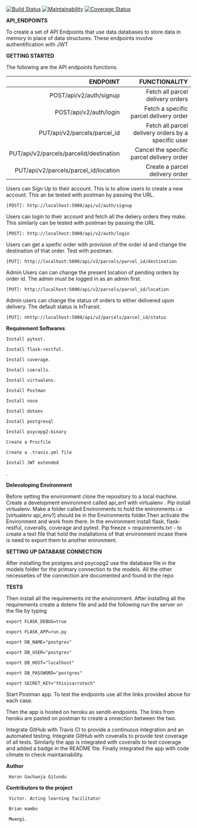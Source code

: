 [![Build Status](https://travis-ci.org/Arrotech/API_ENDPOINTS.svg?branch=develop)](https://travis-ci.org/Arrotech/API_ENDPOINTS) [![Maintainability](https://api.codeclimate.com/v1/badges/c497d0de46c8d2767806/maintainability)](https://codeclimate.com/github/Arrotech/ENDPOINTS/maintainability) [![Coverage Status](https://coveralls.io/repos/github/Arrotech/ENDPOINTS/badge.svg?branch=develop)](https://coveralls.io/github/Arrotech/ENDPOINTS?branch=develop)



**API_ENDPOINTS**

To create a set of API Endpoints that use data databases to store data in memory in place of data structures. These endpoints involve authentification with JWT



**GETTING STARTED**


The following are the API endpoints functions.

| ENDPOINT                                   | FUNCTIONALITY
|-------------------------------------------:|--------------------------------------------------:|
|POST/api/v2/auth/signup                     |Fetch all parcel delivery orders                   |      
|POST/api/v2/auth/login                      |Fetch a specific parcel delivery order             |
|PUT/api/v2/parcels/parcel_id                |Fetch all parcel delivery orders by a specific user|
|PUT/api/v2/parcels/parcelid/destination     |Cancel the specific parcel delivery order          |
|PUT/api/v2/parcels/parcel_id/location       |Create a parcel delivery order                     |


Users can Sign Up to their account. This is to allow users to create a new account. This an be tested with postman by passing the URL.

    [POST]: http://localhost:5000/api/v2/auth/signup


Users can login to their account and fetch all the deliery orders they make. This similarly can be tested with postman by passing the URL 

    [POST]: http://localhost:5000/api/v2/auth/login


Users can get a speific order with provision of the order id and change the destination of that order. Test with postman. 

    [PUT]: http://localhost:5000/api/v2/parcels/parcel_id/destination


Admin Users can can change the present location of pending orders by order id. The admin must be logged in as an admin first.

    [PUT]: http://localhost:5000/api/v2/parcels/parcel_id/location


Admin users can change the status of orders to either delivered upon delivery. The default status is InTransit.

    [PUT]: nhttp://localhost:5000/api/v2/parcels/parcel_id/status



**Requirement Softwares**


    Install pytest.

    Install flask-restful.

    Install coverage.

    Install coeralls.

    Install virtualenv.

    Install Postman
    
    Install nose

    Install dotenv

    Install postgresql

    Install psycopg2-binary

    Create a Procfile 

    Create a .travis.yml file

    Install JWT extended
    
    
.

**Delevoloping Environment**


Before setting the environment clone the repository to a local machine.
Create a development environment called api_en1 with virtualenv .
Pip install virtualenv. Make a folder called Environments to hold the enironments i.e [virtualenv api_env1] should be in the Environments folder.Then activate the Environment and work from there. In the environment install flask, flask-restful, coveralls, coverage and pytest. Pip freeze > requirements.txt - to create a text file that hold the installations of that environment incase there is need to export them to another enironment.


**SETTING UP DATABASE CONNECTION**


After installing the postgres and psycopg2 use the database file in the models folder for the primary connection to the models.
All the other necesseties of the connection are documented and found in the repo


**TESTS**



Then install all the requirements int the environment.
After installing all the requirements create a dotenv file and add the following run the server on the file by typing 

    export FLASK_DEBUG=true
    
    export FLASK_APP=run.py
    
    export DB_NAME="postgres"

    export DB_USER="postgres"

    export DB_HOST="localhost"

    export DB_PASSWORD="postgres"

    export SECRET_KEY="thisisarrotech" 

    
Start Postman app. To test the endpoints use all the links provided above for each case.

Then the app is hosted on heroku as sendit-endpoints. The links from heroku are pasted on postman to create a onnection between the two.



Integrate GitHub with Travis CI to provide a continuous integration and an automated testing. Integrate GitHub with coveralls to provide test coverage of all tests.
Similarly the app is integrated with coveralls to test coverage and added a badge in the README file.
Finally integrated the app with code climate to check maintainability.



**Author**

     Harun Gachanja Gitundu

**Contributors to the project**

     Victor. Acting learning facilitator

     Brian mambo

     Mwangi.

